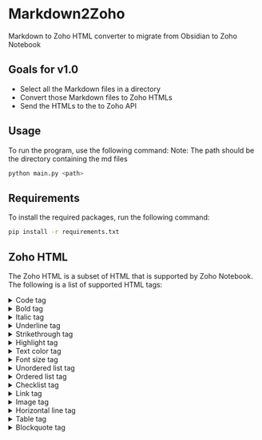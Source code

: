 # Markdown2Zoho
Markdown to Zoho HTML converter to migrate from Obsidian to Zoho Notebook

## Goals for v1.0
- Select all the Markdown files in a directory
- Convert those Markdown files to Zoho HTMLs
- Send the HTMLs to the to Zoho API


## Usage
To run the program, use the following command:
Note: The path should be the directory containing the md files
```bash 
python main.py <path>
```

## Requirements

To install the required packages, run the following command:

```bash
pip install -r requirements.txt
```

## Zoho HTML
The Zoho HTML is a subset of HTML that is supported by Zoho Notebook. The following is a list of supported HTML tags:

<details>
<summary>Code tag</summary>

```html
<code>
  <pre>
    code...
  </pre>
</code>
```
</details>

<details>
<summary>Bold tag</summary>

```html
<b>bold text</b>
```
</details>

<details>
<summary>Italic tag</summary>

```html
<i>italic text</i>
```
</details>

<details>
<summary>Underline tag</summary>

```html
<u>underline text</u>
```
</details>

<details>
<summary>Strikethrough tag</summary>

```html
<strike>strikethrough text</strike>
```
</details>

<details>
<summary>Highlight tag</summary>

```html
<span class="highlight" style="background-color:#61D1FF">
  highlight text
</span>
```
</details>

<details>
<summary>Text color tag</summary>
Obsidian does not support text color, so this is a custom tag.
```html
<span class="colour" style="color:#61D1FF">
  text color
</span>
```
</details>

<details>
<summary>Font size tag</summary>
Obsidian does not support font size, so this is a custom tag.
```html
<span class="size" style="font-size: 32px;line-height: 32px">
  Summary
</span>
```
</details>

<details>
<summary>Unordered list tag</summary>

```html
<ul>
  <li>item 1</li>
  <li>item 2</li>
</ul>
```
</details>

<details>
<summary>Ordered list tag</summary>

```html
<ol>
  <li>item 1</li>
  <li>item 2</li>
</ol>
```
</details>

<details>
<summary>Checklist tag</summary>

```html
<ul class="checklist">
  <li class="checkbox">
    item 1
  </li>
  <li class="checkbox">
    item 2
  </li>S
</ul>
```
</details>

<details>
<summary>Link tag</summary>

```html
<!-- Need more research for all of the defaults attributes -->
<a href="https://www.zoho.com/notebook/" class="zn-link editor-note-link">
  Zoho Notebook
</a>
```
</details>

<details>
<summary>Image tag</summary>

```html
<!-- Need more research! -->
<!-- max width is editable-->
<div class="imgWrapperDiv">
  <img class="notecardImageClass" style="max-width: 100%" src="data:image/png;base64,...">
</div>
```
</details>

<details>
<summary>Horizontal line tag</summary>

```html
<hr>
```
</details>

<details>
<summary>Table tag</summary>

```html
<!-- Need research for default attributes -->
<table class="ze_tableView" cellpadding="4" cellspacing="2" border="1" style="border-collapse: collapse; overflow-x: auto; width: max-content; margin: 16px 0px;">
  <tbody>
    <tr>
      <td></td>
      <td></td>
    </tr>
    <tr>
      <td></td>
      <td></td>
    </tr>
  </tbody>
</table>
```
</details>

<details>
<summary>Blockquote tag</summary>

```html
<blockquote class="zn-quote">
  <div>quote</div>
</blockquote>
```
</details>